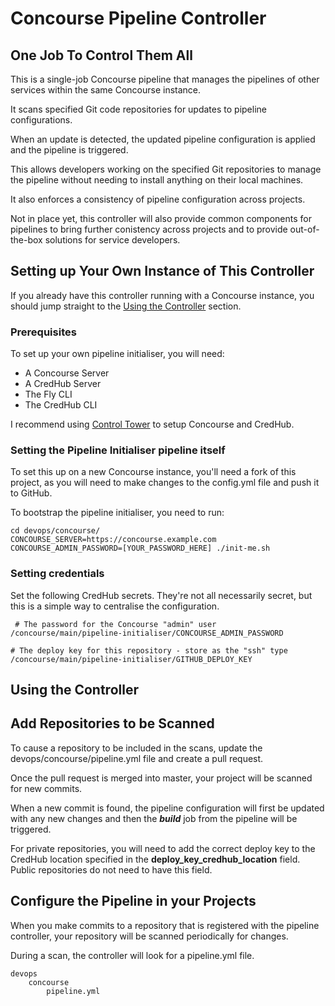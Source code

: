# Concourse Pipeline Controller

## One Job To Control Them All

This is a single-job Concourse pipeline that manages the pipelines of other services within the same Concourse instance.

It scans specified Git code repositories for updates to pipeline configurations. 

When an update is detected, the updated pipeline configuration is applied and the pipeline is triggered.

This allows developers working on the specified Git repositories to manage the pipeline without needing to install anything on their local machines.

It also enforces a consistency of pipeline configuration across projects.

Not in place yet, this controller will also provide common components for pipelines to bring further conistency across projects and to provide out-of-the-box solutions for service developers.

## Setting up Your Own Instance of This Controller

If you already have this controller running with a Concourse instance, you should jump straight to the [Using the Controller](#setup_pipeline_controller) section.

### Prerequisites

To set up your own pipeline initialiser, you will need:

* A Concourse Server
* A CredHub Server
* The Fly CLI
* The CredHub CLI

I recommend using [Control Tower](https://github.com/EngineerBetter/control-tower) to setup Concourse and CredHub.

### Setting the Pipeline Initialiser pipeline itself

To set this up on a new Concourse instance, you'll need a fork of this project, as you will need to make changes to the config.yml file and push it to GitHub.

To bootstrap the pipeline initialiser, you need to run:

    cd devops/concourse/
    CONCOURSE_SERVER=https://concourse.example.com CONCOURSE_ADMIN_PASSWORD=[YOUR_PASSWORD_HERE] ./init-me.sh
  
### Setting credentials

Set the following CredHub secrets. They're not all necessarily secret, but this is a simple way to centralise the configuration.
    
     # The password for the Concourse "admin" user
    /concourse/main/pipeline-initialiser/CONCOURSE_ADMIN_PASSWORD  
    
    # The deploy key for this repository - store as the "ssh" type
    /concourse/main/pipeline-initialiser/GITHUB_DEPLOY_KEY         
        
<a name="setup_pipeline_controller"/>

## Using the Controller

## Add Repositories to be Scanned

To cause a repository to be included in the scans, update the devops/concourse/pipeline.yml file and create a pull request.

Once the pull request is merged into master, your project will be scanned for new commits. 

When a new commit is found, the pipeline configuration will first be updated with any new changes and then the ***build*** job from the pipeline will be triggered.
      
For private repositories, you will need to add the correct deploy key to the CredHub location specified in the **deploy_key_credhub_location** field. Public repositories do not need to have this field.

## Configure the Pipeline in your Projects

When you make commits to a repository that is registered with the pipeline controller, your repository will be scanned periodically for changes.

During a scan, the controller will look for a pipeline.yml file.

    devops
        concourse
            pipeline.yml
